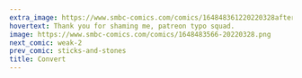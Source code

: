```yaml
---
extra_image: https://www.smbc-comics.com/comics/164848361220220328after.png
hovertext: Thank you for shaming me, patreon typo squad.
image: https://www.smbc-comics.com/comics/1648483566-20220328.png
next_comic: weak-2
prev_comic: sticks-and-stones
title: Convert
---
```


